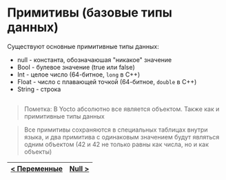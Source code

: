 # Примитивы (базовые типы данных)
Существуют основные примитивные типы данных:
- null - константа, обозначаюшая "никакое" значение
- Bool - булевое значение (true или false)
- Int - целое число (64-битное, `long` в C++)
- Float - число с плавающей точкой (64-битное, `double` в C++)
- String - строка

## 

> Пометка: В Yocto абсолютно все является объектом.
> Также как и примитивные типы данных

> Все примитивы сохраняются в специальных таблицах внутри языка, и два примитива с одинаковым значением будут являться одним объектом (42 и 42 не только равны как числа, но и как объекты)

| [< Переменные](variables.md) | [Null >](null.md) |
| - | - |